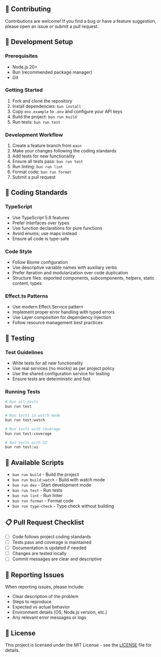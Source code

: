 ## 🤝 Contributing

Contributions are welcome! If you find a bug or have a feature suggestion, please open an issue or submit a pull request.

## 🚀 Development Setup

### Prerequisites
- Node.js 20+
- Bun (recommended package manager)
- Git

### Getting Started
1. Fork and clone the repository
2. Install dependencies: `bun install`
3. Copy `env.example` to `.env` and configure your API keys
4. Build the project: `bun run build`
5. Run tests: `bun run test`

### Development Workflow
1. Create a feature branch from `main`
2. Make your changes following the coding standards
3. Add tests for new functionality
4. Ensure all tests pass: `bun run test`
5. Run linting: `bun run lint`
6. Format code: `bun run format`
7. Submit a pull request

## 📝 Coding Standards

### TypeScript
- Use TypeScript 5.8 features
- Prefer interfaces over types
- Use function declarations for pure functions
- Avoid enums; use maps instead
- Ensure all code is type-safe

### Code Style
- Follow Biome configuration
- Use descriptive variable names with auxiliary verbs
- Prefer iteration and modularization over code duplication
- Structure files: exported components, subcomponents, helpers, static content, types

### Effect.ts Patterns
- Use modern Effect.Service pattern
- Implement proper error handling with typed errors
- Use Layer composition for dependency injection
- Follow resource management best practices

## 🧪 Testing

### Test Guidelines
- Write tests for all new functionality
- Use real services (no mocks) as per project policy
- Use the shared configuration service for testing
- Ensure tests are deterministic and fast

### Running Tests
```bash
# Run all tests
bun run test

# Run tests in watch mode
bun run test:watch

# Run tests with coverage
bun run test:coverage

# Run tests with UI
bun run test:ui
```

## 🔧 Available Scripts

- `bun run build` - Build the project
- `bun run build:watch` - Build with watch mode
- `bun run dev` - Start development mode
- `bun run test` - Run tests
- `bun run lint` - Run linter
- `bun run format` - Format code
- `bun run type-check` - Type check without building

## 📋 Pull Request Checklist

- [ ] Code follows project coding standards
- [ ] Tests pass and coverage is maintained
- [ ] Documentation is updated if needed
- [ ] Changes are tested locally
- [ ] Commit messages are clear and descriptive

## 🐛 Reporting Issues

When reporting issues, please include:
- Clear description of the problem
- Steps to reproduce
- Expected vs actual behavior
- Environment details (OS, Node.js version, etc.)
- Any relevant error messages or logs

## 📄 License

This project is licensed under the MIT License - see the [LICENSE](LICENSE) file for details.